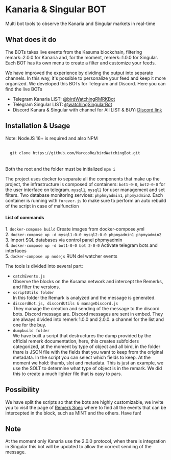 <h1>Kanaria & Singular BOT</h1>
<p>Multi bot tools to observe the Kanaria and Singular markets in real-time</p>

<h2>What does it do</h2>
<p>The BOTs takes live events from the Kasuma blockchain, filtering remark::2.0.0 for Kanaria and, for the moment, remerk::1.0.0 for Singular. Each BOT has its own menu to create a filter and customize your feeds.</p>
  
<p>We have improved the experience by dividing the output into separate channels. In this way, it's possible to personalize your feed and keep it more organized. We developed this BOTs for Telegram and Discord.
Here you can find the live BOTs
</p>
  <ul>
  <li>Telegram Kanaria LIST: <a href='https://telegram.me/birdWatchingRMRKBot'>@birdWatchingRMRKBot</a></li>
    <li>Telegram Singular LIST: <a href='https://telegram.me/watchingSingularBot'>@watchingSingularBot</a></li>
    <li>Discord Kanara & Singular with channel for All LIST & BUY: <a href="https://discord.gg/Sxb8cXJD">Discord link</a></li>
  </ul>
  
<h2>Installation & Usage</h2>
<p>Note: NodeJS 16+ is required and also NPM<br><br>
<code>
  git clone https://github.com/MarcooRo/birdWatchingBot.git
</code>
<br><br>
Both the root and the folder must be initialized <code>npm i</code>
</p>
<p>The project uses docker to separate all the components that make up the project, the infrastructure is composed of containers: <code>bot1-0-0</code>, <code>bot2-0-0</code> for the user interface on telegram. <code>mysql1</code>, <code>mysql2</code> for user management and set filters. Two database monitoring services: <code>phphmyadmin1</code>, <code>phpmyadmin2</code>.
Each container is running with <code>forever.js</code> to make sure to perform an auto rebuild of the script in case of malfunction</p> 

<h4>List of commands</h4>
<p>
1. <code>docker-compose build</code> Create images from docker-compose.yml<br>
2. <code>docker-compose up -d mysql1-0-0 mysql2-0-0 phpmyadmin1 phpmyadmin2</code><br>
3. Import SQL databases via control panel phpmyadmin<br>
4. <code>docker-compose up -d bot1-0-0 bot 2-0-0</code> Activate telegram bots and interfaces<br>
5. <code>docker-compose up nodejs</code> RUN del watcher events<br>
</p>

<p>The tools is divided into several part:<br>
  <ul>
    <li><code>catchEvents.js</code><br>Observe the blocks on the Kusama network and intercept the Remerks, and filter the versions.</li>  
    <li><code>scriptUtils folder</code><br>In this folder the Remark is analyzed and the message is generated.</li>  
    <li><code>discordBot.js, discordUtils & manageDiscord.js</code><br>They manage the creation and sending of the message to the discord bots. Discord message are. Discord messages are sent in embed. They are always divided into remerk 1.0.0 and 2.0.0. a channel for the list and one for the buy.</li> 
    <li><code>dumpbuild folder</code><br>
      We have built a script that destructures the dump provided by the official remerk documentation, here, this creates subfolders categorized, at the moment by type of object and all bird, in the folder thare is JSON file with the fields that you want to keep from the original metadata. In the script you can select which fields to keep. At the moment we hold: thumb, slot and metadata. This is just an example, we use the SOLT to determine what type of object is in the remark. We did this to create a much lighter file that is easy to pars.
  </ul>
</p>
  
 <h2>Possibility</h2>
  <p>We have split the scripts so that the bots are highly customizable, we invite you to visit the page of <a href="https://github.com/rmrk-team/rmrk-spec" target="_blank">Remerk Spec</a> where to find all the events that can be intercepted in the block, such as MINT and the others. Have fun!</p>
  
 <h2>Note</h2>
 <p>At the moment only Kanaria use the 2.0.0 protocol, when there is integration in Singular this bot will be updated to allow the correct sending of the message.</p>
